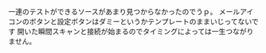 一連のテストができるソースがあまり見つからなかったのでうｐ。 
メールアイコンのボタンと設定ボタンはダミーというかテンプレートのままいじってないです 
開いた瞬間スキャンと接続が始まるのでタイミングによっては一生つながりません。 
 
